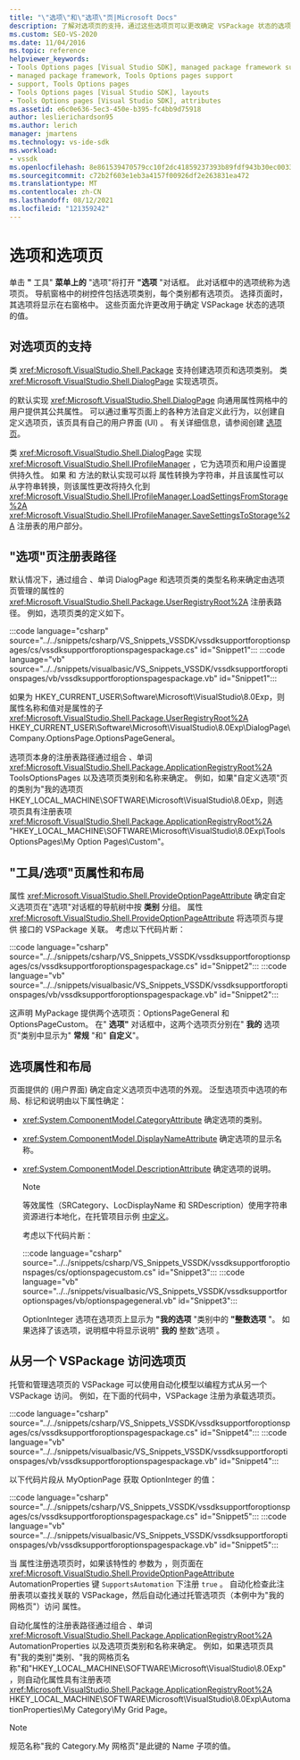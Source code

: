 ```yaml
---
title: "\"选项\"和\"选项\"页|Microsoft Docs"
description: 了解对选项页的支持，通过这些选项页可以更改确定 VSPackage 状态的选项的值。
ms.custom: SEO-VS-2020
ms.date: 11/04/2016
ms.topic: reference
helpviewer_keywords:
- Tools Options pages [Visual Studio SDK], managed package framework support
- managed package framework, Tools Options pages support
- support, Tools Options pages
- Tools Options pages [Visual Studio SDK], layouts
- Tools Options pages [Visual Studio SDK], attributes
ms.assetid: e6c0e636-5ec3-450e-b395-fc4bb9d75918
author: leslierichardson95
ms.author: lerich
manager: jmartens
ms.technology: vs-ide-sdk
ms.workload:
- vssdk
ms.openlocfilehash: 8e861539470579cc10f2dc41859237393b89fdf943b30ec0033cf2f033f862e6
ms.sourcegitcommit: c72b2f603e1eb3a4157f00926df2e263831ea472
ms.translationtype: MT
ms.contentlocale: zh-CN
ms.lasthandoff: 08/12/2021
ms.locfileid: "121359242"
---
```

# <a name="options-and-options-pages"></a>选项和选项页
单击 **"** 工具" **菜单上的** "选项"将打开 **"选项** "对话框。 此对话框中的选项统称为选项页。 导航窗格中的树控件包括选项类别，每个类别都有选项页。 选择页面时，其选项将显示在右窗格中。 这些页面允许更改用于确定 VSPackage 状态的选项的值。

## <a name="support-for-options-pages"></a>对选项页的支持
 类 <xref:Microsoft.VisualStudio.Shell.Package> 支持创建选项页和选项类别。 类 <xref:Microsoft.VisualStudio.Shell.DialogPage> 实现选项页。

 的默认实现 <xref:Microsoft.VisualStudio.Shell.DialogPage> 向通用属性网格中的用户提供其公共属性。 可以通过重写页面上的各种方法自定义此行为，以创建自定义选项页，该页具有自己的用户界面 (UI) 。 有关详细信息，请参阅创建 [选项页](../../extensibility/creating-an-options-page.md)。

 类 <xref:Microsoft.VisualStudio.Shell.DialogPage> 实现 <xref:Microsoft.VisualStudio.Shell.IProfileManager> ，它为选项页和用户设置提供持久性。 如果 和 方法的默认实现可以将 属性转换为字符串，并且该属性可以从字符串转换，则该属性更改将持久化到 <xref:Microsoft.VisualStudio.Shell.IProfileManager.LoadSettingsFromStorage%2A> <xref:Microsoft.VisualStudio.Shell.IProfileManager.SaveSettingsToStorage%2A> 注册表的用户部分。

## <a name="options-page-registry-path"></a>"选项"页注册表路径
 默认情况下，通过组合 、单词 DialogPage 和选项页类的类型名称来确定由选项页管理的属性的 <xref:Microsoft.VisualStudio.Shell.Package.UserRegistryRoot%2A> 注册表路径。 例如，选项页类的定义如下。

 :::code language="csharp" source="../../snippets/csharp/VS_Snippets_VSSDK/vssdksupportforoptionspages/cs/vssdksupportforoptionspagespackage.cs" id="Snippet1":::
 :::code language="vb" source="../../snippets/visualbasic/VS_Snippets_VSSDK/vssdksupportforoptionspages/vb/vssdksupportforoptionspagespackage.vb" id="Snippet1":::

 如果为 HKEY_CURRENT_USER\Software\Microsoft\VisualStudio\8.0Exp，则属性名称和值对是属性的子 <xref:Microsoft.VisualStudio.Shell.Package.UserRegistryRoot%2A> HKEY_CURRENT_USER\Software\Microsoft\VisualStudio\8.0Exp\DialogPage\Company.OptionsPage.OptionsPageGeneral。

 选项页本身的注册表路径通过组合 、单词 <xref:Microsoft.VisualStudio.Shell.Package.ApplicationRegistryRoot%2A> ToolsOptionsPages 以及选项页类别和名称来确定。 例如，如果"自定义选项"页的类别为"我的选项页HKEY_LOCAL_MACHINE\SOFTWARE\Microsoft\VisualStudio\8.0Exp，则选项页具有注册表项 <xref:Microsoft.VisualStudio.Shell.Package.ApplicationRegistryRoot%2A> "HKEY_LOCAL_MACHINE\SOFTWARE\Microsoft\VisualStudio\8.0Exp\ToolsOptionsPages\My Option Pages\Custom"。

## <a name="toolsoptions-page-attributes-and-layout"></a>"工具/选项"页属性和布局
 属性 <xref:Microsoft.VisualStudio.Shell.ProvideOptionPageAttribute> 确定自定义选项页在"选项"对话框的导航树中按 **类别** 分组。 属性 <xref:Microsoft.VisualStudio.Shell.ProvideOptionPageAttribute> 将选项页与提供 接口的 VSPackage 关联。 考虑以下代码片断：

:::code language="csharp" source="../../snippets/csharp/VS_Snippets_VSSDK/vssdksupportforoptionspages/cs/vssdksupportforoptionspagespackage.cs" id="Snippet2":::
:::code language="vb" source="../../snippets/visualbasic/VS_Snippets_VSSDK/vssdksupportforoptionspages/vb/vssdksupportforoptionspagespackage.vb" id="Snippet2":::

 这声明 MyPackage 提供两个选项页：OptionsPageGeneral 和 OptionsPageCustom。 在" **选项"** 对话框中，这两个选项页分别在" **我的** 选项页"类别中显示为" **常规** "和" **自定义**"。

## <a name="option-attributes-and-layout"></a>选项属性和布局
 页面提供的 (用户界面) 确定自定义选项页中选项的外观。 泛型选项页中选项的布局、标记和说明由以下属性确定：

- <xref:System.ComponentModel.CategoryAttribute> 确定选项的类别。

- <xref:System.ComponentModel.DisplayNameAttribute> 确定选项的显示名称。

- <xref:System.ComponentModel.DescriptionAttribute> 确定选项的说明。

  > [!NOTE]
  > 等效属性（SRCategory、LocDisplayName 和 SRDescription）使用字符串资源进行本地化，在托管项目示例 [中定义](/azure/devops/integrate/index)。

  考虑以下代码片断：

  :::code language="csharp" source="../../snippets/csharp/VS_Snippets_VSSDK/vssdksupportforoptionspages/cs/optionspagecustom.cs" id="Snippet3":::
  :::code language="vb" source="../../snippets/visualbasic/VS_Snippets_VSSDK/vssdksupportforoptionspages/vb/optionspagegeneral.vb" id="Snippet3":::

  OptionInteger 选项在选项页上显示为 **"我的选项** "类别中的 **"整数选项** "。 如果选择了该选项，说明框中将显示说明" **我的** 整数"选项 。

## <a name="accessing-options-pages-from-another-vspackage"></a>从另一个 VSPackage 访问选项页
 托管和管理选项页的 VSPackage 可以使用自动化模型以编程方式从另一个 VSPackage 访问。 例如，在下面的代码中，VSPackage 注册为承载选项页。

 :::code language="csharp" source="../../snippets/csharp/VS_Snippets_VSSDK/vssdksupportforoptionspages/cs/vssdksupportforoptionspagespackage.cs" id="Snippet4":::
 :::code language="vb" source="../../snippets/visualbasic/VS_Snippets_VSSDK/vssdksupportforoptionspages/vb/vssdksupportforoptionspagespackage.vb" id="Snippet4":::

 以下代码片段从 MyOptionPage 获取 OptionInteger 的值：

 :::code language="csharp" source="../../snippets/csharp/VS_Snippets_VSSDK/vssdksupportforoptionspages/cs/vssdksupportforoptionspagespackage.cs" id="Snippet5":::
 :::code language="vb" source="../../snippets/visualbasic/VS_Snippets_VSSDK/vssdksupportforoptionspages/vb/vssdksupportforoptionspagespackage.vb" id="Snippet5":::

 当 属性注册选项页时，如果该特性的 参数为 ，则页面在 <xref:Microsoft.VisualStudio.Shell.ProvideOptionPageAttribute> AutomationProperties 键 `SupportsAutomation` 下注册 `true` 。 自动化检查此注册表项以查找关联的 VSPackage，然后自动化通过托管选项页（本例中为"我的网格页"）访问 属性。

 自动化属性的注册表路径通过组合 、单词 <xref:Microsoft.VisualStudio.Shell.Package.ApplicationRegistryRoot%2A> AutomationProperties 以及选项页类别和名称来确定。 例如，如果选项页具有"我的类别"类别、"我的网格页名称"和"HKEY_LOCAL_MACHINE\SOFTWARE\Microsoft\VisualStudio\8.0Exp"，则自动化属性具有注册表项 <xref:Microsoft.VisualStudio.Shell.Package.ApplicationRegistryRoot%2A> HKEY_LOCAL_MACHINE\SOFTWARE\Microsoft\VisualStudio\8.0Exp\AutomationProperties\My Category\My Grid Page。

> [!NOTE]
> 规范名称"我的 Category.My 网格页"是此键的 Name 子项的值。
